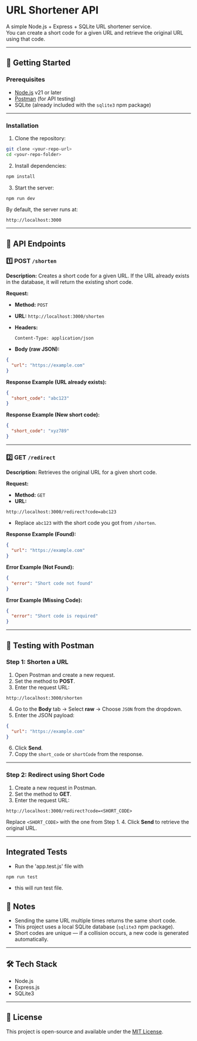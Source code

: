 # URL Shortener API

A simple Node.js + Express + SQLite URL shortener service.  
You can create a short code for a given URL and retrieve the original URL using that code.

---
## 🚀 Getting Started

### **Prerequisites**
- [Node.js](https://nodejs.org/) v21 or later
- [Postman](https://www.postman.com/) (for API testing)
- SQLite (already included with the `sqlite3` npm package)

---

### **Installation**
1. Clone the repository:
```bash
git clone <your-repo-url>
cd <your-repo-folder>
```

2. Install dependencies:

```bash
npm install
```

3. Start the server:

```bash
npm run dev
```

By default, the server runs at:

```
http://localhost:3000
```

---

## 📌 API Endpoints

### 1️⃣ POST `/shorten`

**Description:**
Creates a short code for a given URL.
If the URL already exists in the database, it will return the existing short code.

**Request:**

* **Method:** `POST`
* **URL:** `http://localhost:3000/shorten`
* **Headers:**

  ```
  Content-Type: application/json
  ```
* **Body (raw JSON):**

```json
{
  "url": "https://example.com"
}
```

**Response Example (URL already exists):**

```json
{
  "short_code": "abc123"
}
```

**Response Example (New short code):**

```json
{
  "short_code": "xyz789"
}
```

---

### 2️⃣ GET `/redirect`

**Description:**
Retrieves the original URL for a given short code.

**Request:**

* **Method:** `GET`
* **URL:**

```
http://localhost:3000/redirect?code=abc123
```

* Replace `abc123` with the short code you got from `/shorten`.

**Response Example (Found):**

```json
{
  "url": "https://example.com"
}
```

**Error Example (Not Found):**

```json
{
  "error": "Short code not found"
}
```

**Error Example (Missing Code):**

```json
{
  "error": "Short code is required"
}
```

---

## 🧪 Testing with Postman

### **Step 1: Shorten a URL**

1. Open Postman and create a new request.
2. Set the method to **POST**.
3. Enter the request URL:

```
http://localhost:3000/shorten
```

4. Go to the **Body** tab → Select **raw** → Choose `JSON` from the dropdown.
5. Enter the JSON payload:

```json
{
  "url": "https://example.com"
}
```

6. Click **Send**.
7. Copy the `short_code` or `shortCode` from the response.

---

### **Step 2: Redirect using Short Code**

1. Create a new request in Postman.
2. Set the method to **GET**.
3. Enter the request URL:

```
http://localhost:3000/redirect?code=<SHORT_CODE>
```

Replace `<SHORT_CODE>` with the one from Step 1.
4\. Click **Send** to retrieve the original URL.

---
## Integrated Tests

* Run the 'app.test.js' file with 
```bash
npm run test
```
* this will run test file. 

## 📂 Notes

* Sending the same URL multiple times returns the same short code.
* This project uses a local SQLite database (`sqlite3` npm package).
* Short codes are unique — if a collision occurs, a new code is generated automatically.

---

## 🛠 Tech Stack

* Node.js
* Express.js
* SQLite3

---

## 📄 License

This project is open-source and available under the [MIT License](LICENSE).

